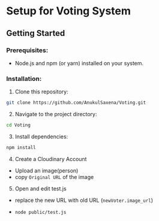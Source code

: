 # Setup for Voting System

## Getting Started

### Prerequisites:

- Node.js and npm (or yarn) installed on your system.

### Installation:

1. Clone this repository:

```bash
git clone https://github.com/AnukulSaxena/Voting.git
```

2. Navigate to the project directory:

```bash
cd Voting
```

3. Install dependencies:

```bash
npm install
```

4. Create a Cloudinary Account

- Upload an image(person)
- copy `Original URL` of the image

5. Open and edit test.js

- replace the new URL with old URL (`newVoter.image_url`)
- ```bash
  node public/test.js
  ```
